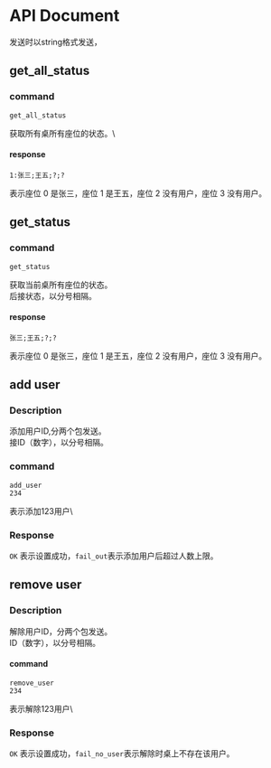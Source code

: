 # API Document

发送时以string格式发送，

## get_all_status

### command
```
get_all_status
```

获取所有桌所有座位的状态。\

#### response

```
1:张三;王五;?;?
```
表示座位 0 是张三，座位 1 是王五，座位 2 没有用户，座位 3 没有用户。

## get_status

### command
```
get_status
```

获取当前桌所有座位的状态。\
后接状态，以分号相隔。

#### response

```
张三;王五;?;?
```
表示座位 0 是张三，座位 1 是王五，座位 2 没有用户，座位 3 没有用户。

## add user

### Description

添加用户ID,分两个包发送。\
接ID（数字），以分号相隔。

### command
```
add_user
234
```

表示添加123用户\


### Response

`OK` 表示设置成功，`fail_out`表示添加用户后超过人数上限。

## remove user

### Description

解除用户ID，分两个包发送。 \
ID（数字），以分号相隔。

#### command

```
remove_user
234
```
表示解除123用户\

### Response

`OK` 表示设置成功，`fail_no_user`表示解除时桌上不存在该用户。
